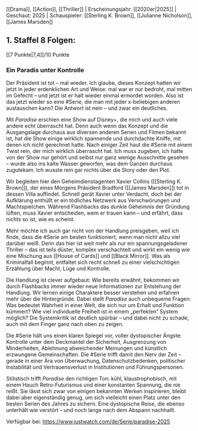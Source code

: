 
[[Drama]], [[Action]], [[Thriller]] | Erscheinungsjahr: [[2020er|2025]] | Geschaut: 2025 | Schauspieler: [[Sterling K. Brown]], [[Julianne Nicholson]], [[James Marsden]]

## 1. Staffel 8 Folgen: 

[[7 Punkte|7,4]]/10 Punkte


### Ein Paradis unter Kontrolle

Der Präsident ist tot – mal wieder. Ich glaube, dieses Konzept hatten wir jetzt in jeder erdenklichen Art und Weise: mal war er nur bedroht, mal mitten im Gefecht – und jetzt ist er halt wieder einmal ermordet worden. Also ist das jetzt wieder so eine #Serie, die man mit jeder x-beliebigen anderen austauschen kann? Die Antwort ist nein – und zwar ein deutliches.

Mit _Paradise_ erschien eine Show auf Disney+, die mich und auch viele andere echt überrascht hat. Denn auch wenn das Konzept und die Ausgangslage durchaus aus diversen anderen Serien und Filmen bekannt ist, hat die Show einige wirklich spannende und durchdachte Kniffe, mit denen ich nicht gerechnet hatte. Nach einiger Zeit haut die #Serie mit einem Twist rein, der mich wirklich überrascht hat. Ich muss zugeben, ich hatte von der Show nur gehört und selbst nur ganz wenige Ausschnitte gesehen – wurde also ins kalte Wasser geworfen, was dem Ganzen durchaus zugutekam. Ich wusste rein gar nichts über die Story oder den Plot.

Wir begleiten hier den Geheimdienstagenten Xavier Collins ([[Sterling K. Brown]]), der eines Morgens Präsident Bradford ([[James Marsden]]) tot in dessen Villa auffindet. Schnell gerät Xavier unter Verdacht, doch bei der Aufklärung enthüllt er ein tödliches Netzwerk aus Verschwörungen und Machtspielchen. Während Flashbacks das dunkle Geheimnis der Gründung lüften, muss Xavier entscheiden, wem er trauen kann – und erfährt, dass nichts so ist, wie es scheint.

Mehr möchte ich auch gar nicht von der Handlung preisgeben, weil ich finde, dass die #Serie am besten funktioniert, wenn man nicht allzu viel darüber weiß. Denn das hier ist weit mehr als nur ein spannungsgeladener Thriller – das ist teils düster, komplex verschachtelt und wirkt ein wenig wie eine Mischung aus [[House of Cards]] und [[Black Mirror]]. Was als Kriminalfall beginnt, entfaltet sich recht schnell zu einer vielschichtigen Erzählung über Macht, Lüge und Kontrolle.

Die Handlung ist clever aufgebaut: Wie bereits erwähnt, bekommen wir durch Flashbacks immer wieder neue Informationen zur Entstehung der Handlung. Wir lernen einige Charaktere besser verstehen und erfahren mehr über die Hintergründe. Dabei stellt _Paradise_ auch unbequeme Fragen: Was bedeutet Wahrheit in einer Welt, die sich nur um Erhalt und Funktion kümmert? Wie viel individuelle Freiheit ist in einem „perfekten“ System möglich? Die Systemkritik ist deutlich spürbar – und dabei nicht zu schade, auch mit dem Finger ganz nach oben zu zeigen.

Die #Serie hält uns einen klaren Spiegel vor, voller dystopischer Ängste: Kontrolle unter dem Deckmantel der Sicherheit, Ausgrenzung von Minderheiten, Ablehnung abweichender Meinungen und künstlich erzwungene Gemeinschaften. Die #Serie trifft damit den Nerv der Zeit – gerade in einer Ära von Überwachung, Datenschutzbedenken, politischer Instabilität und Vertrauensverlust in Institutionen und Führungspersonen.

Stilistisch trifft _Paradise_ den richtigen Ton: kühl, klaustrophobisch, mit einem Hauch Retro-Futurismus und einer konstanten Spannung, die nie reißt. Sie lässt sich zwar von einigen bekannten Werken inspirieren, bleibt dabei aber eigenständig genug, um sich vielleicht einen Platz unter den besten Serien des Jahres zu sichern. Eine dystopische Reise, die ebenso unterhält wie verstört – und noch lange nach dem Abspann nachhallt.


Verfügbar bei: https://www.justwatch.com/de/Serie/paradise-2025